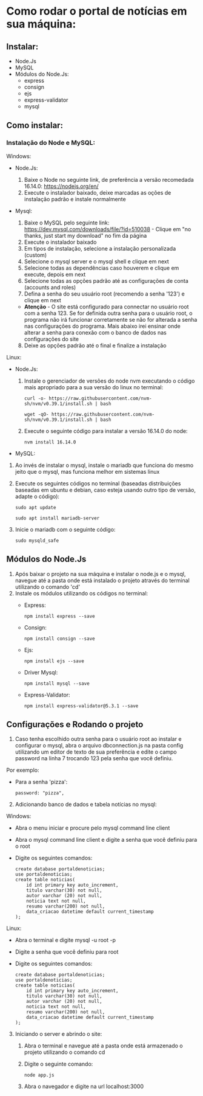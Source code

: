 # Como rodar o portal de notícias em sua máquina:

## Instalar:

  * Node.Js
  * MySQL
  * Módulos do Node.Js:
    * express
    * consign
    * ejs
    * express-validator
    * mysql

## Como instalar:

### Instalação do Node e MySQL:

Windows:

* Node.Js:

  1. Baixe o Node no seguinte link, de preferência a versão recomedada 16.14.0: <https://nodejs.org/en/>
  2. Execute o instalador baixado, deixe marcadas as oções de instalação padrão e instale normalmente

* Mysql:
  
  1. Baixe o MySQL pelo seguinte link: <https://dev.mysql.com/downloads/file/?id=510038> - Clique em "no thanks, just start my download" no fim da página 
  2. Execute o instalador baixado
  3. Em tipos de instalação, selecione a instalação personalizada (custom)
  4. Selecione o mysql server e o mysql shell e clique em next
  5. Selecione todas as dependências caso houverem e clique em execute, depois em next
  6. Selecione todas as opções padrão até as configurações de conta (accounts and roles)
  7. Defina a senha do seu usuário root (recomendo a senha '123') e clique em next
    * **Atenção** - O site está configurado para connectar no usuário root com a senha 123. Se for definida outra senha para o usuário root, o programa não irá 
    funcionar corretamente se não for alterada a senha nas configurações do programa. Mais abaixo irei ensinar onde alterar a senha para conexão com o banco de dados nas
    configurações do site
  8. Deixe as opções padrão até o final e finalize a instalação

Linux:

* Node.Js:
  1. Instale o gerenciador de versões do node nvm executando o código mais apropriado para a sua versão do linux no terminal:
 
     ```
     curl -o- https://raw.githubusercontent.com/nvm-sh/nvm/v0.39.1/install.sh | bash
     ```

     ```
     wget -qO- https://raw.githubusercontent.com/nvm-sh/nvm/v0.39.1/install.sh | bash
     ```
  2. Execute o seguinte código para instalar a versão 16.14.0 do node:
    
      ```
      nvm install 16.14.0
      ```
    
 * MySQL:
  1. Ao invés de instalar o mysql, instale o mariadb que funciona do mesmo jeito que o mysql, mas funciona melhor em sistemas linux
  2. Execute os seguintes códigos no terminal (baseadas distribuições baseadas em ubuntu e debian, caso esteja usando outro tipo de versão, adapte o código):

      ```
      sudo apt update
      ```

      ```
      sudo apt install mariadb-server
      ```
  3. Inicie o mariadb com o seguinte código:
      ```
      sudo mysqld_safe
      ```
      
 ## Módulos do Node.Js
 
 1. Após baixar o projeto na sua máquina e instalar o node.js e o mysql, navegue até a pasta onde está instalado o projeto através do terminal utilizando o comando 'cd'
 2. Instale os módulos utilizando os códigos no terminal:
    * Express:
      
      ```
      npm install express --save
      ```
    * Consign:
      
      ```
      npm install consign --save
      ```
    * Ejs:
      
      ```
      npm install ejs --save
      ```
    * Driver Mysql:
      
      ```
      npm install mysql --save
      ```
    * Express-Validator:
      
      ```
      npm install express-validator@5.3.1 --save
      ```
      
## Configurações e Rodando o projeto

1. Caso tenha escolhido outra senha para o usuário root ao instalar e configurar o mysql, abra o arquivo dbconnection.js na pasta config utilizando um editor de texto de sua 
preferência e edite o campo password na linha 7 trocando 123 pela senha que você definiu.

Por exemplo:

  * Para a senha 'pizza':

      ```
      password: "pizza",
      ```
      
2. Adicionando banco de dados e tabela notícias no mysql:
  
  Windows:
  
  * Abra o menu iniciar e procure pelo mysql command line client
  * Abra o mysql command line client e digite a senha que você definiu para o root
  * Digite os seguintes comandos: 

        
        create database portaldenoticias;
        use portaldenoticias;
        create table noticias(
            id int primary key auto_increment,
            titulo varchar(30) not null,
            autor varchar (20) not null,
            noticia text not null,
            resumo varchar(200) not null,
            data_criacao datetime default current_timestamp
        );
        
   
  Linux:
      
  * Abra o terminal e digite mysql -u root -p
  * Digite a senha que você definiu para root
  * Digite os seguintes comandos:
    
        
        create database portaldenoticias;
        use portaldenoticias;
        create table noticias(
            id int primary key auto_increment,
            titulo varchar(30) not null,
            autor varchar (20) not null,
            noticia text not null,
            resumo varchar(200) not null,
            data_criacao datetime default current_timestamp
        );
        
        
3. Iniciando o server e abrindo o site:
    
    1. Abra o terminal e navegue até a pasta onde está armazenado o projeto utilizando o comando cd
    2. Digite o seguinte comando:
        
       ```
       node app.js
       ```
    3. Abra o navegador e digite na url localhost:3000
